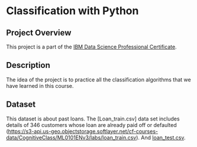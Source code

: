 # Classification with Python
## Project Overview
This project is a part of the [IBM Data Science Professional Certificate](https://www.coursera.org/professional-certificates/ibm-data-science).


## Description
The idea of the project is to practice all the classification algorithms that we have learned in this course.


## Dataset
This dataset is about past loans. The [Loan_train.csv] data set includes details of 346 customers whose loan are already paid off or defaulted (https://s3-api.us-geo.objectstorage.softlayer.net/cf-courses-data/CognitiveClass/ML0101ENv3/labs/loan_train.csv).  And [loan_test.csv](https://s3-api.us-geo.objectstorage.softlayer.net/cf-courses-data/CognitiveClass/ML0101ENv3/labs/loan_test.csv).
